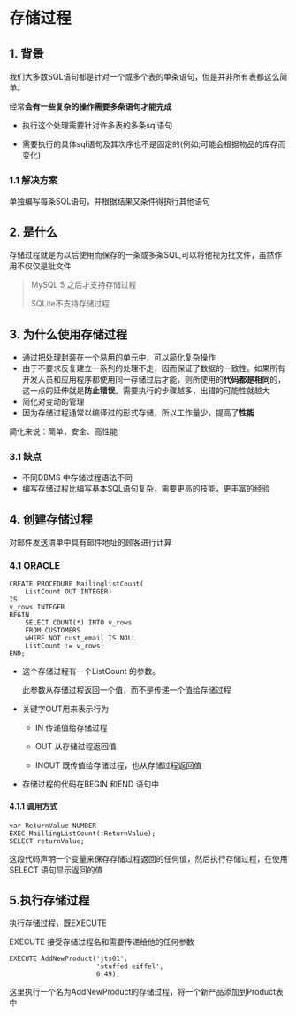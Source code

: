 # 存储过程

## 1. 背景

我们大多数SQL语句都是针对一个或多个表的单条语句，但是并非所有表都这么简单。

经常**会有一些复杂的操作需要多条语句才能完成**

- 执行这个处理需要针对许多表的多条sql语句

- 需要执行的具体sql语句及其次序也不是固定的(例如;可能会根据物品的库存而变化)

### 1.1 解决方案

单独编写每条SQL语句，并根据结果又条件得执行其他语句

## 2. 是什么

存储过程就是为以后使用而保存的一条或多条SQL,可以将他视为批文件，虽然作用不仅仅是批文件

>MySQL 5 之后才支持存储过程
>
>SQLite不支持存储过程

## 3. 为什么使用存储过程

- 通过把处理封装在一个易用的单元中，可以简化复杂操作
- 由于不要求反复建立一系列的处理不走，因而保证了数据的一致性。如果所有开发人员和应用程序都使用同一存储过后才能，则所使用的**代码都是相同**的，这一点的延伸就是**防止错误**。需要执行的步骤越多，出错的可能性就越大
- 简化对变动的管理
- 因为存储过程通常以编译过的形式存储，所以工作量少，提高了**性能**

简化来说：简单，安全、高性能

### 3.1 缺点

- 不同DBMS 中存储过程语法不同
- 编写存储过程比编写基本SQL语句复杂，需要更高的技能，更丰富的经验

## 4. 创建存储过程

对邮件发送清单中具有邮件地址的顾客进行计算

### 4.1 ORACLE 

```
CREATE PROCEDURE MailinglistCount(
	ListCount OUT INTEGER)
IS
v_rows INTEGER
BEGIN 
	SELECT COUNT(*) INTO v_rows
	FROM CUSTOMERS
	wHERE NOT cust_email IS NOLL
	ListCount := v_rows;
END;
```

- 这个存储过程有一个ListCount 的参数。

  此参数从存储过程返回一个值，而不是传递一个值给存储过程

- 关键字OUT用来表示行为

  - IN 传递值给存储过程

  - OUT 从存储过程返回值
  - INOUT 既传值给存储过程，也从存储过程返回值

- 存储过程的代码在BEGIN 和END 语句中

####  4.1.1 调用方式

```
var ReturnValue NUMBER 
EXEC MaillingListCount(:ReturnValue);
SELECT returnValue;
```

这段代码声明一个变量来保存存储过程返回的任何值，然后执行存储过程，在使用SELECT 语句显示返回的值

## 5.执行存储过程

执行存储过程，既EXECUTE 

EXECUTE 接受存储过程名和需要传递给他的任何参数

```
EXECUTE AddNewProduct('jts01',
					  'stuffed eiffel',
					  6.49);
```

这里执行一个名为AddNewProduct的存储过程，将一个新产品添加到Product表中